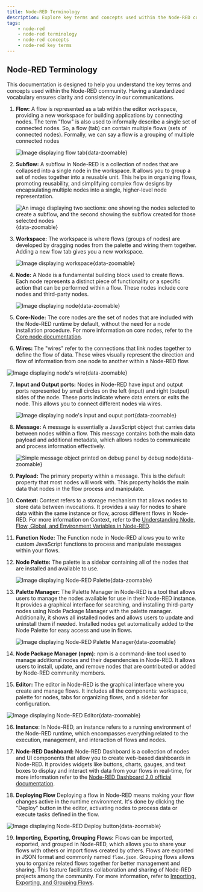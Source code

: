 ```yaml
---
title: Node-RED Terminology
description: Explore key terms and concepts used within the Node-RED community, including flows, nodes, subflows, workspace, and more.
tags:
    - node-red
    - node-red terminology
    - node-red concepts
    - node-red key terms
---
```


## Node-RED Terminology

This documentation is designed to help you understand the key terms and concepts used within the Node-RED community. Having a standardized vocabulary ensures clarity and consistency in our communications.

1. **Flow:**
   A flow is represented as a tab within the editor workspace, providing a new workspace for building applications by connecting nodes. The term "flow" is also used to informally describe a single set of connected nodes. So, a flow (tab) can contain multiple flows (sets of connected nodes). Formally, we can say a flow is a grouping of multiple connected nodes
   
   ![Image displaying flow tab](./images/editor-flow-tabs.png "Image displaying flow tab"){data-zoomable}

2. **Subflow:**
   A subflow in Node-RED is a collection of nodes that are collapsed into a single node in the workspace. It allows you to group a set of nodes together into a reusable unit. This helps in organizing flows, promoting reusability, and simplifying complex flow designs by encapsulating multiple nodes into a single, higher-level node representation.
   
   ![An image displaying two sections: one showing the nodes selected to create a subflow, and the second showing the subflow created for those selected nodes](./images/node-red-subflow.png "An image displaying two sections: one showing the nodes selected to create a subflow, and the second showing the subflow created for those selected nodes"){data-zoomable}

3. **Workspace:**
   The workspace is where flows (groups of nodes) are developed by dragging nodes from the palette and wiring them together. Adding a new flow tab gives you a new workspace.
   
   ![Image displaying workspace](./images/editor-workspace.png "Image displaying workspace"){data-zoomable}

4. **Node:**
   A Node is a fundamental building block used to create flows. Each node represents a distinct piece of functionality or a specific action that can be performed within a flow. These nodes include core nodes and third-party nodes.
   
   ![Image displaying node](./images/node-red-node.png "Image displaying node"){data-zoomable}

5. **Core-Node:**
   The core nodes are the set of nodes that are included with the Node-RED runtime by default, without the need for a node installation procedure. For more information on core nodes, refer to the [Core node documentation](/node-red/core-nodes/).

6. **Wires:**
   The "wires" refer to the connections that link nodes together to define the flow of data. These wires visually represent the direction and flow of information from one node to another within a Node-RED flow.

 ![Image displaying node's wire](./images/node-wire.png "Image displaying node's wire"){data-zoomable}

7. **Input and Output ports:**
    Nodes in Node-RED have input and output ports represented by small  circles on the left (input) and right (output) sides of the node. These ports indicate where data enters or exits the node. This allows you to connect different nodes via wires.
   
   ![Image displaying node's input and ouput port](./images/node-input-ouput-port.png "Image displaying node's input and ouput port"){data-zoomable}

8. **Message:**
   A message is essentially a JavaScript object that carries data between nodes within a flow. This message contains both the main data payload and additional metadata, which allows nodes to communicate and process information effectively.
   
   ![Simple message object printed on debug panel by debug node](./images/node-red-message-object.png "Simple message object printed on debug panel by debug node"){data-zoomable}

9. **Payload:**
   The primary property within a message. This is the default property that most nodes will work with. This property holds the main data that nodes in the flow process and manipulate.

10. **Context:**
   Context refers to a storage mechanism that allows nodes to store data between invocations. It provides a way for nodes to share data within the same instance or flow, across different flows in Node-RED. For more information on Context, refer to the [Understanding Node, Flow, Global, and Environment Variables in Node-RED](/blog/2024/05/understanding-node-flow-global-environment-variables-in-node-red/).

11. **Function Node:**
    The Function node in Node-RED allows you to write custom JavaScript functions to process and manipulate messages within your flows.

12. **Node Palette:**
    The palette is a sidebar containing all of the nodes that are installed and available to use.
    
    ![Image displaying Node-RED Palette](./images/node-palette.png "Image displaying Node-RED Palette"){data-zoomable}

13. **Palette Manager:**
    The Palette Manager in Node-RED is a tool that allows users to manage the nodes available for use in their Node-RED instance. It provides a graphical interface for searching, and installing third-party nodes using Node Package Manager with the palette manager. Additionally, it shows all installed nodes and allows users to update and uninstall them if needed. Installed nodes get automatically added to the Node Palette for easy access and use in flows.
    
    ![Image displaying Node-RED Palette Manager](./images/node-red-palette-manager.png "Image displaying Node-RED Palette Manager"){data-zoomable}

14. **Node Package Manager (npm):**
    npm is a command-line tool used to manage additional nodes and their dependencies in Node-RED. It allows users to install, update, and remove nodes that are contributed or added by Node-RED community members.

15. **Editor:**
    The editor in Node-RED is the graphical interface where you create and manage flows. It includes all the components: workspace, palette for nodes, tabs for organizing flows, and a sidebar for configuration.

![Image displaying Node-RED Editor](./images/node-red-editor.png "Image displaying Node-RED Editor"){data-zoomable}

16. **Instance**: In Node-RED, an instance refers to a running environment of the Node-RED runtime, which encompasses everything related to the execution, management, and interaction of flows and nodes.

17. **Node-RED Dashboard:**
    Node-RED Dashboard is a collection of nodes and UI components that allow you to create web-based dashboards in Node-RED. It provides widgets like buttons, charts, gauges, and text boxes to display and interact with data from your flows in real-time, for more information refer to the [Node-RED Dashboard 2.0 official documentation](https://dashboard.flowfuse.com/).

18. **Deploying Flow** Deploying a flow in Node-RED means making your flow changes active in the runtime environment. It's done by clicking the "Deploy" button in the editor, activating nodes to process data or execute tasks defined in the flow.

![Image displaying Node-RED Deploy button](./images/node-red-editor-deploy-button.png "Image displaying Node-RED Deploy button"){data-zoomable}

19. **Importing, Exporting, Grouping Flows:**
    Flows can be imported, exported, and grouped in Node-RED, which allows you to share your flows with others or import flows created by others. Flows are exported in JSON format and commonly named `flow.json`. Grouping flows allows you to organize related flows together for better management and sharing. This feature facilitates collaboration and sharing of Node-RED projects among the community. For more information, refer to [Importing, Exporting, and Grouping Flows](/blog/2023/03/3-quick-node-red-tips-5/).


